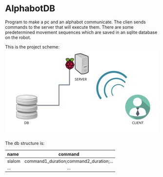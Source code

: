 # AlphabotDB
Program to make a pc and an alphabot communicate.
The clien sends commands to the server that will execute them.
There are some predetermined movement sequences which are saved in an sqlite database on the robot.

This is the project scheme:
![Immagine nel web](scheme.png "schema progetto")

The db structure is:

|name|command|
|:-|:-:|
|slalom|command1_duration;command2_duration;...|
|...|...|
